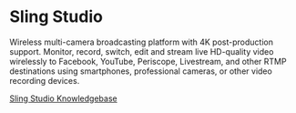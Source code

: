 # Sling Studio

[logo]: "/img/Sling_Studio_Logo.jpg"

Wireless multi-camera broadcasting platform with 4K post-production support. Monitor, record, switch, edit and stream live HD-quality video wirelessly to Facebook, YouTube, Periscope, Livestream, and other RTMP destinations using smartphones, professional cameras, or other video recording devices.


[Sling Studio Knowledgebase](https://www.myslingstudio.com/help)
